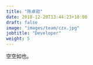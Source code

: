 ```yaml
---
title: "陈卓勋"
date: 2018-12-20T13:44:23+10:00
draft: false
image: "images/team/czx.jpg"
jobtitle: "Developer"
weight: 5
---
```


空空如也。
